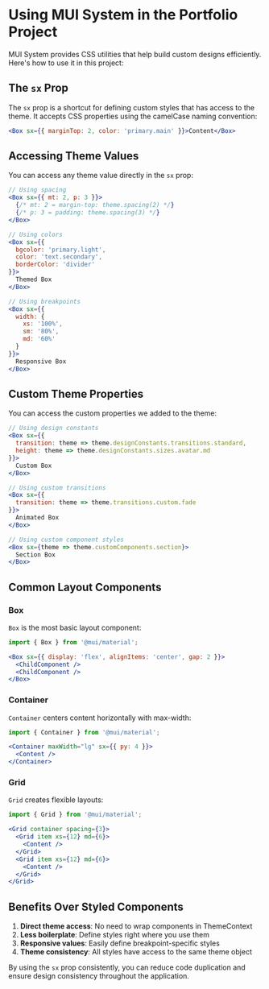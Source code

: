 # Using MUI System in the Portfolio Project

MUI System provides CSS utilities that help build custom designs efficiently. Here's how to use it in this project:

## The `sx` Prop

The `sx` prop is a shortcut for defining custom styles that has access to the theme. It accepts CSS properties using the camelCase naming convention:

```jsx
<Box sx={{ marginTop: 2, color: 'primary.main' }}>Content</Box>
```

## Accessing Theme Values

You can access any theme value directly in the `sx` prop:

```jsx
// Using spacing
<Box sx={{ mt: 2, p: 3 }}>
  {/* mt: 2 = margin-top: theme.spacing(2) */}
  {/* p: 3 = padding: theme.spacing(3) */}
</Box>

// Using colors
<Box sx={{ 
  bgcolor: 'primary.light',
  color: 'text.secondary',
  borderColor: 'divider'
}}>
  Themed Box
</Box>

// Using breakpoints
<Box sx={{ 
  width: { 
    xs: '100%', 
    sm: '80%', 
    md: '60%' 
  } 
}}>
  Responsive Box
</Box>
```

## Custom Theme Properties

You can access the custom properties we added to the theme:

```jsx
// Using design constants
<Box sx={{ 
  transition: theme => theme.designConstants.transitions.standard,
  height: theme => theme.designConstants.sizes.avatar.md
}}>
  Custom Box
</Box>

// Using custom transitions
<Box sx={{ 
  transition: theme => theme.transitions.custom.fade
}}>
  Animated Box
</Box>

// Using custom component styles
<Box sx={theme => theme.customComponents.section}>
  Section Box
</Box>
```

## Common Layout Components

### Box

`Box` is the most basic layout component:

```jsx
import { Box } from '@mui/material';

<Box sx={{ display: 'flex', alignItems: 'center', gap: 2 }}>
  <ChildComponent />
  <ChildComponent />
</Box>
```

### Container

`Container` centers content horizontally with max-width:

```jsx
import { Container } from '@mui/material';

<Container maxWidth="lg" sx={{ py: 4 }}>
  <Content />
</Container>
```

### Grid

`Grid` creates flexible layouts:

```jsx
import { Grid } from '@mui/material';

<Grid container spacing={3}>
  <Grid item xs={12} md={6}>
    <Content />
  </Grid>
  <Grid item xs={12} md={6}>
    <Content />
  </Grid>
</Grid>
```

## Benefits Over Styled Components

1. **Direct theme access**: No need to wrap components in ThemeContext
2. **Less boilerplate**: Define styles right where you use them
3. **Responsive values**: Easily define breakpoint-specific styles
4. **Theme consistency**: All styles have access to the same theme object

By using the `sx` prop consistently, you can reduce code duplication and ensure design consistency throughout the application.
